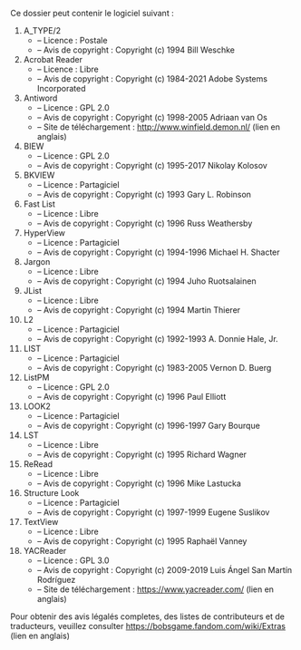 ﻿Ce dossier peut contenir le logiciel suivant :

1. A_TYPE/2
   - – Licence : Postale
   - – Avis de copyright : Copyright (c) 1994 Bill Weschke
2. Acrobat Reader
   - – Licence : Libre
   - – Avis de copyright : Copyright (c) 1984-2021 Adobe Systems Incorporated
3. Antiword
   - – Licence : GPL 2.0
   - – Avis de copyright : Copyright (c) 1998-2005 Adriaan van Os
   - – Site de téléchargement : http://www.winfield.demon.nl/ (lien en anglais)
4. BIEW
   - – Licence : GPL 2.0
   - – Avis de copyright : Copyright (c) 1995-2017 Nikolay Kolosov
5. BKVIEW
   - – Licence : Partagiciel
   - – Avis de copyright : Copyright (c) 1993 Gary L. Robinson
6. Fast List
   - – Licence : Libre
   - – Avis de copyright : Copyright (c) 1996 Russ Weathersby
7. HyperView
   - – Licence : Partagiciel
   - – Avis de copyright : Copyright (c) 1994-1996 Michael H. Shacter
8. Jargon
   - – Licence : Libre
   - – Avis de copyright : Copyright (c) 1994 Juho Ruotsalainen
9. JList
   - – Licence : Libre
   - – Avis de copyright : Copyright (c) 1994 Martin Thierer
10. L2
    - – Licence : Partagiciel
    - – Avis de copyright : Copyright (c) 1992-1993 A. Donnie Hale, Jr.
11. LIST
    - – Licence : Partagiciel
    - – Avis de copyright : Copyright (c) 1983-2005 Vernon D. Buerg
12. ListPM
    - – Licence : GPL 2.0
    - – Avis de copyright : Copyright (c) 1996 Paul Elliott
13. LOOK2
    - – Licence : Partagiciel
    - – Avis de copyright : Copyright (c) 1996-1997 Gary Bourque
14. LST
    - – Licence : Libre
    - – Avis de copyright : Copyright (c) 1995 Richard Wagner
15. ReRead
    - – Licence : Libre
    - – Avis de copyright : Copyright (c) 1996 Mike Lastucka
16. Structure Look
    - – Licence : Partagiciel
    - – Avis de copyright : Copyright (c) 1997-1999 Eugene Suslikov
17. TextView
    - – Licence : Libre
    - – Avis de copyright : Copyright (c) 1995 Raphaël Vanney
18. YACReader
    - – Licence : GPL 3.0
    - – Avis de copyright : Copyright (c) 2009-2019 Luis Ángel San Martín Rodríguez
    - – Site de téléchargement : https://www.yacreader.com/ (lien en anglais)

Pour obtenir des avis légalés completes, des listes de contributeurs et de traducteurs, veuillez consulter https://bobsgame.fandom.com/wiki/Extras (lien en anglais)

